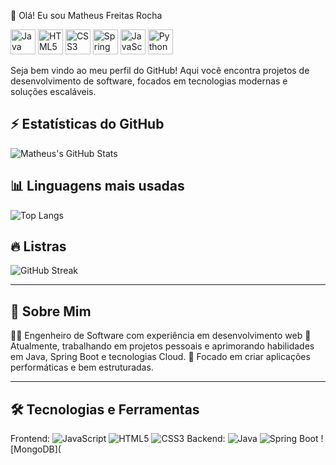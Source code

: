 👋 Olá! Eu sou Matheus Freitas Rocha

<p align="left">
  <img src="https://img.shields.io/badge/Java-ED8B00?style=for-the-badge&logo=openjdk&logoColor=white" alt="Java" width="40">
  <img src="https://img.shields.io/badge/HTML5-E34F26?style=for-the-badge&logo=html5&logoColor=white" alt="HTML5" width="40">
  <img src="https://img.shields.io/badge/CSS3-1572B6?style=for-the-badge&logo=css3&logoColor=white" alt="CSS3" width="40">
  <img src="https://img.shields.io/badge/Spring_Boot-6DB33F?style=for-the-badge&logo=spring-boot&logoColor=white" alt="Spring Boot" width="40">
  <img src="https://img.shields.io/badge/JavaScript-F7DF1E?style=for-the-badge&logo=javascript&logoColor=black" alt="JavaScript" width="40">
  <img src="https://img.shields.io/badge/Python-3776AB?style=for-the-badge&logo=python&logoColor=white" alt="Python" width="40">
</p>

Seja bem vindo ao meu perfil do GitHub! Aqui você encontra projetos de desenvolvimento de software, focados em tecnologias modernas e soluções escaláveis.

## ⚡ Estatísticas do GitHub
![Matheus's GitHub Stats](https://github-readme-stats.vercel.app/api?username=MatheusTechCode&show_icons=true&theme=dracula)

## 📊 Linguagens mais usadas
![Top Langs](https://github-readme-stats.vercel.app/api/top-langs/?username=MatheusTechCode&layout=compact&theme=dracula)

## 🔥 Listras
![GitHub Streak](https://streak-stats.demolab.com?user=MatheusTechCode&theme=dracula&hide_border=true)

---

## 🚀 Sobre Mim

👨‍💻 Engenheiro de Software com experiência em desenvolvimento web
🌱 Atualmente, trabalhando em projetos pessoais e aprimorando habilidades em Java, Spring Boot e tecnologias Cloud.
🎯 Focado em criar aplicações performáticas e bem estruturadas.

---

## 🛠️ Tecnologias e Ferramentas

Frontend: ![JavaScript](https://img.shields.io/badge/JavaScript-F7DF1E?style=flat-square&logo=javascript&logoColor=black) ![HTML5](https://img.shields.io/badge/HTML5-E34F26?style=flat-square&logo=html5&logoColor=white) ![CSS3](https://img.shields.io/badge/CSS3-1572B6?style=flat-square&logo=css3&logoColor=white)
Backend: ![Java](https://img.shields.io/badge/Java-ED8B00?style=flat-square&logo=openjdk&logoColor=white) ![Spring Boot](https://img.shields.io/badge/Spring_Boot-6DB33F?style=flat-square&logo=spring-boot&logoColor=white) ![MongoDB](
